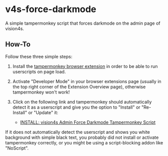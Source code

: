 # v4s-force-darkmode
A simple tampermonkey script that forces darkmode on the admin page of vision4s.

## How-To

Follow these three simple steps:

1. Install the [tampermonkey browser extension](https://www.tampermonkey.net/?locale=en) in order to be able to run userscripts on page load.

2. Activate "Developer Mode" in your browser extensions page (usually in the top right corner of the Extension Overview page), otherwise tampermonkey won't work!

3. Click on the following link and tampermonkey should automatically detect it as a userscript and give you the option to "Install" or "Re-Install" or "Update" it:
   - [INSTALL: vision4s Admin Force Darkmode Tampermonkey Script](https://github.com/JuztFlow/v4s-force-darkmode/raw/main/v4s-force-darkmode.user.js)

If it does not automatically detect the userscript and shows you white background with simple black text, you probably did not install or activate tampermonkey correctly, or you might be using a script-blocking addon like "NoScript".
